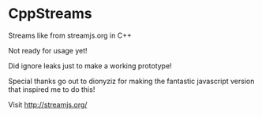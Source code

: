 CppStreams
==========

Streams like from streamjs.org in C++

Not ready for usage yet!

Did ignore leaks just to make a working prototype!


Special thanks go out to dionyziz for making the fantastic javascript version that inspired me to do this!

Visit http://streamjs.org/

